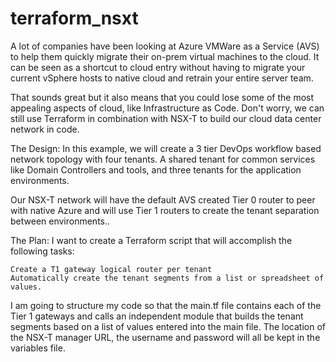 # terraform_nsxt
A lot of companies have been looking at Azure VMWare as a Service (AVS) to help them quickly migrate their on-prem virtual machines to the cloud. It can be seen as a shortcut to cloud entry without having to migrate your current vSphere hosts to native cloud and retrain your entire server team. 

That sounds great but it also means that you could lose some of the most appealing aspects of cloud, like Infrastructure as Code. Don't worry, we can still use Terraform in combination with NSX-T to build our cloud data center network in code. 

The Design:
In this example, we will create a 3 tier DevOps workflow based network topology with four tenants. A shared tenant for common services like Domain Controllers and tools, and three tenants for the application environments. 

Our NSX-T network will have the default AVS created Tier 0 router to peer with native Azure and will use Tier 1 routers to create the tenant separation between environments.. 

The Plan:
 I want to create a Terraform script that will accomplish the following tasks:

    Create a T1 gateway logical router per tenant
    Automatically create the tenant segments from a list or spreadsheet of values.

I am going to structure my code so that the main.tf file contains each of the Tier 1 gateways and calls an independent module that builds the tenant segments based on a list of values entered into the main file. The location of the NSX-T manager URL, the username and password will all be kept in the variables file.

